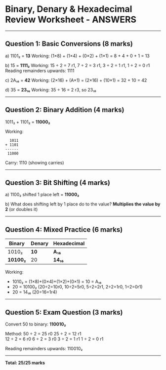 # Binary, Denary & Hexadecimal Review Worksheet - ANSWERS

---

## Question 1: Basic Conversions (8 marks)

a) 1101₂ = **13**
   Working: (1×8) + (1×4) + (0×2) + (1×1) = 8 + 4 + 0 + 1 = 13

b) 15 = **1111₂**
   Working: 15 ÷ 2 = 7 r1, 7 ÷ 2 = 3 r1, 3 ÷ 2 = 1 r1, 1 ÷ 2 = 0 r1
   Reading remainders upwards: 1111

c) 2A₁₆ = **42**
   Working: (2×16) + (A×1) = (2×16) + (10×1) = 32 + 10 = 42

d) 35 = **23₁₆**
   Working: 35 ÷ 16 = 2 r3, so 23₁₆

---

## Question 2: Binary Addition (4 marks)
1011₂ + 1101₂ = **11000₂**

Working:
```
  1011
+ 1101
------
 11000
```
Carry: 1110 (showing carries)

---

## Question 3: Bit Shifting (4 marks)

a) 1100₂ shifted 1 place left = **11000₂**

b) What does shifting left by 1 place do to the value? 
   **Multiplies the value by 2** (or doubles it)

---

## Question 4: Mixed Practice (6 marks)

| Binary | Denary | Hexadecimal |
|--------|--------|-------------|
| 1010₂  | **10** | **A₁₆**    |
| **10100₂** |  20  | **14₁₆**   |

Working:
- 1010₂ = (1×8)+(0×4)+(1×2)+(0×1) = 10 = A₁₆
- 20 = 10100₂ (20÷2=10r0, 10÷2=5r0, 5÷2=2r1, 2÷2=1r0, 1÷2=0r1)
- 20 = 14₁₆ (20÷16=1r4)

---

## Question 5: Exam Question (3 marks)
Convert 50 to binary: **110010₂**

Method:
50 ÷ 2 = 25 r0
25 ÷ 2 = 12 r1  
12 ÷ 2 = 6 r0
6 ÷ 2 = 3 r0
3 ÷ 2 = 1 r1
1 ÷ 2 = 0 r1

Reading remainders upwards: 110010₂

---

**Total: 25/25 marks**